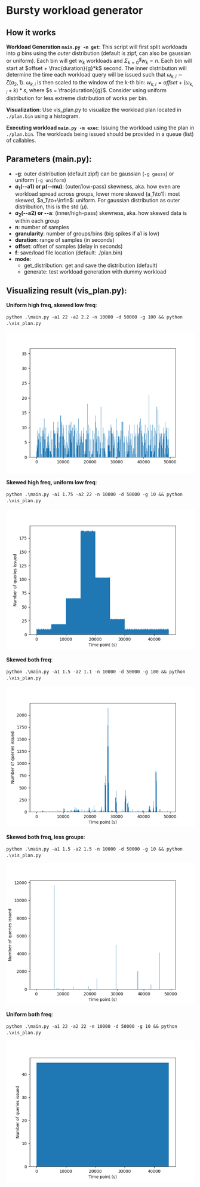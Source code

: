 # Bursty workload generator
## How it works
**Workload Generation `main.py -m get`**: This script will first split workloads into *g* bins using the *outer* distribution (default is zipf, can also be gaussian or uniform). Each bin will get $w_k$ workloads and $\Sigma_{k=0}^{g}w_k = n$. Each bin will start at $offset + \frac{duration}{g}*k$ second. The inner distribution will determine the time each workload query will be issued such that $\omega_{k, i} \sim \zeta(a_2, 1)$. $\omega_{k, i}$ is then scaled to the window of the k-th bin: $w_{k, i} = offset + (\omega_{k, i} + k)*s$, where $s = \frac{duration}{g}$. Consider using uniform distribution for less extreme distribution of works per bin.

**Visualization**: Use vis_plan.py to visualize the workload plan located in `./plan.bin` using a histogram.

**Executing workload `main.py -m exec`**: Issuing the workload using the plan in `./plan.bin`. The workloads being issued should be provided in a queue (list) of callables.

## Parameters (main.py):
  - **-g**: outer distribution (default zipf) can be gaussian (`-g gauss`) or uniform (`-g uniform`)
  - **$a_1$(--a1) or $\mu$(--mu)**: (outer/low-pass) skewness, aka. how even are workload spread across groups, lower more skewed \(a_1\to1\): most skewed, $a_1\to+\infin$: uniform. For gaussian distribution as outer distribution, this is the std ($\mu$).
  - **$a_2$(--a2) or --a**: (inner/high-pass) skewness, aka. how skewed data is within each group
  - **n**: number of samples
  - **granularity**: number of groups/bins (big spikes if a1 is low)
  - **duration**: range of samples (in seconds)
  - **offset**: offset of samples (delay in seconds)
  - **f**: save/load file location (default: ./plan.bin)
  - **mode**: 
      - get_distribution: get and save the distribution (default)
      - generate: test workload generation with dummy workload

## Visualizing result (vis_plan.py):
**Uniform high freq, skewed low freq**: 

`python .\main.py -a1 22 -a2 2.2 -n 10000 -d 50000 -g 100 && python .\vis_plan.py`

![Figure_1](/assets/Figure_1.png)

**Skewed high freq, uniform low freq**: 

`python .\main.py -a1 1.75 -a2 22 -n 10000 -d 50000 -g 10 && python .\vis_plan.py`

![Figure_5](/assets/Figure_4.png)

**Skewed both freq**: 

`python .\main.py -a1 1.5 -a2 1.1 -n 10000 -d 50000 -g 100 && python .\vis_plan.py`

![Figure_2](/assets/Figure_2.png)

**Skewed both freq, less groups**:

`python .\main.py -a1 1.5 -a2 1.5 -n 10000 -d 50000 -g 10 && python .\vis_plan.py`

![Figure_3](/assets/Figure_3.png)

**Uniform both freq**: 

`python .\main.py -a1 22 -a2 22 -n 10000 -d 50000 -g 10 && python .\vis_plan.py`

![Figure_4](/assets/Figure_0.png)